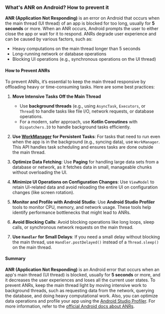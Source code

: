### What's ANR on Android? How to prevent it

**ANR (Application Not Responding)** is an error on Android that occurs when the main thread (UI thread) of an app is blocked for too long, usually for **5 seconds** or more. When an ANR occurs, Android prompts the user to either close the app or wait for it to respond. ANRs degrade user experience and can be caused by various factors, such as:

- Heavy computations on the main thread longer than 5 seconds
- Long-running network or database operations
- Blocking UI operations (e.g., synchronous operations on the UI thread)

#### How to Prevent ANRs

To prevent ANRs, it’s essential to keep the main thread responsive by offloading heavy or time-consuming tasks. Here are some best practices:

1. **Move Intensive Tasks Off the Main Thread**
    - Use **background threads** (e.g., using `AsyncTask`, `Executors`, or `Thread`) to handle tasks like file I/O, network requests, or database operations.
    - For a modern, safer approach, use **Kotlin Coroutines** with `Dispatchers.IO` to handle background tasks efficiently.

2. **Use [WorkManager](https://developer.android.com/topic/libraries/architecture/workmanager) for Persistent Tasks**: For tasks that need to run even when the app is in the background (e.g., syncing data), use `WorkManager`. This API handles task scheduling and ensures tasks are done outside the main thread.

3. **Optimize Data Fetching**: Use **Paging** for handling large data sets from a database or network, as it fetches data in small, manageable chunks without overloading the UI.

4. **Minimize UI Operations on Configuration Changes**: Use `ViewModel` to retain UI-related data and avoid reloading the entire UI on configuration changes (like screen rotation).

5. **Monitor and Profile with Android Studio**: Use **Android Studio Profiler** tools to monitor CPU, memory, and network usage. These tools help identify performance bottlenecks that might lead to ANRs.

6. **Avoid Blocking Calls**: Avoid blocking operations like long loops, sleep calls, or synchronous network requests on the main thread.

7. **Use `Handler` for Small Delays**: If you need a small delay without blocking the main thread, use `Handler.postDelayed()` instead of a `Thread.sleep()` on the main thread.

#### Summary

**ANR (Application Not Responding)** is an Android error that occurs when an app's main thread (UI thread) is blocked, usually for **5 seconds** or more, and it decreases the user experiences and loses all the current user states. To prevent ANRs, keep the main thread light by moving intensive work to background threads, such as requesting data from the network, querying the database, and doing heavy computational work. Also, you can optimize data operations and profile your app using the [Android Studio Profiler](https://developer.android.com/studio/profile). For more information, refer to the [official Android docs about ANRs](https://developer.android.com/topic/performance/vitals/anr).